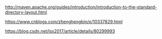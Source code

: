 http://maven.apache.org/guides/introduction/introduction-to-the-standard-directory-layout.html


https://www.cnblogs.com/zhenghengbin/p/10337829.html

https://blog.csdn.net/lsx2017/article/details/80299993